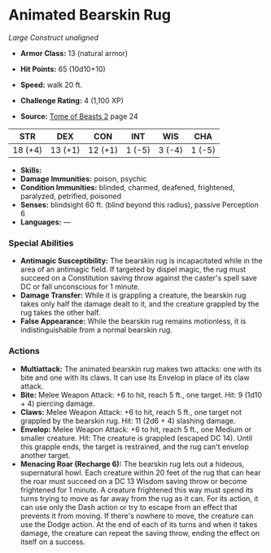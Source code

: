 # Animated Bearskin Rug

*Large* *Construct* *unaligned*

- **Armor Class:** 13 (natural armor)
- **Hit Points:** 65 (10d10+10)
- **Speed:** walk 20 ft.

- **Challenge Rating:** 4 (1,100 XP)
- **Source:** [Tome of Beasts 2](https://koboldpress.com/kpstore/product/tome-of-beasts-2-for-5th-edition) page 24

| STR | DEX | CON | INT | WIS | CHA |
| --- | --- | --- | --- | --- | --- |
| 18 (+4) | 13 (+1) | 12 (+1) | 1 (-5) | 3 (-4) | 1 (-5) |

- **Skills:** 
- **Damage Immunities:** poison, psychic
- **Condition Immunities:** blinded, charmed, deafened, frightened, paralyzed, petrified, poisoned
- **Senses:** blindsight 60 ft. (blind beyond this radius), passive Perception 6
- **Languages:** —

### Special Abilities

- **Antimagic Susceptibility:** The bearskin rug is incapacitated while in the area of an antimagic field. If targeted by dispel magic, the rug must succeed on a Constitution saving throw against the caster's spell save DC or fall unconscious for 1 minute.
- **Damage Transfer:** While it is grappling a creature, the bearskin rug takes only half the damage dealt to it, and the creature grappled by the rug takes the other half.
- **False Appearance:** While the bearskin rug remains motionless, it is indistinguishable from a normal bearskin rug.

### Actions

- **Multiattack:** The animated bearskin rug makes two attacks: one with its bite and one with its claws. It can use its Envelop in place of its claw attack.
- **Bite:** Melee Weapon Attack: +6 to hit, reach 5 ft., one target. Hit: 9 (1d10 + 4) piercing damage.
- **Claws:** Melee Weapon Attack: +6 to hit, reach 5 ft., one target not grappled by the bearskin rug. Hit: 11 (2d6 + 4) slashing damage.
- **Envelop:** Melee Weapon Attack: +6 to hit, reach 5 ft., one Medium or smaller creature. Hit: The creature is grappled (escaped DC 14). Until this grapple ends, the target is restrained, and the rug can't envelop another target.
- **Menacing Roar (Recharge 6):** The bearskin rug lets out a hideous, supernatural howl. Each creature within 20 feet of the rug that can hear the roar must succeed on a DC 13 Wisdom saving throw or become frightened for 1 minute. A creature frightened this way must spend its turns trying to move as far away from the rug as it can. For its action, it can use only the Dash action or try to escape from an effect that prevents it from moving. If there's nowhere to move, the creature can use the Dodge action. At the end of each of its turns and when it takes damage, the creature can repeat the saving throw, ending the effect on itself on a success.


